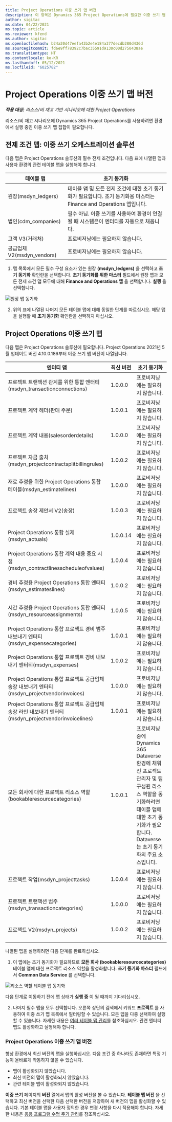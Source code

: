 ```yaml
---
title: Project Operations 이중 쓰기 맵 버전
description: 이 항목은 Dynamics 365 Project Operations에 필요한 이중 쓰기 맵 목록을 제공합니다.
author: sigitac
ms.date: 04/22/2021
ms.topic: article
ms.reviewer: kfend
ms.author: sigitac
ms.openlocfilehash: b24a20d47eefa43b2e4e184a377decdb280d436d
ms.sourcegitcommit: fd6e9ff78392c7bac35591d9130c00d2750438ae
ms.translationtype: HT
ms.contentlocale: ko-KR
ms.lasthandoff: 05/12/2021
ms.locfileid: "6025782"
---
```

# <a name="project-operations-dual-write-map-versions"></a>Project Operations 이중 쓰기 맵 버전

_**적용 대상:** 리소스/비 재고 기반 시나리오에 대한 Project Operations_

리소스/비 재고 시나리오에 Dynamics 365 Project Operations를 사용하려면 환경에서 실행 중인 이중 쓰기 맵 집합이 필요합니다. 

## <a name="prerequisite-maps-dual-write-orchestration-solution"></a>전제 조건 맵: 이중 쓰기 오케스트레이션 솔루션

다음 맵은 Project Operations 솔루션의 필수 전제 조건입니다. 다음 표에 나열된 맵과 사용자 환경의 관련 테이블 맵을 실행해야 합니다.

| 테이블 맵 | 초기 동기화 |
| --- | --- |
| 원장(msdyn_ledgers) | 테이블 맵 및 모든 전제 조건에 대한 초기 동기화가 필요합니다. 초기 동기화용 마스터는 Finance and Operations 앱입니다. |
| 법인(cdm_companies) | 필수 아님. 이중 쓰기를 사용하여 환경이 연결될 때 시스템은이 엔터티를 자동으로 채웁니다. |
| 고객 V3(거래처) | 프로비저닝에는 필요하지 않습니다. |
| 공급업체 V2(msdyn_vendors) | 프로비저닝에는 필요하지 않습니다. |

1. 맵 목록에서 모든 필수 구성 요소가 있는 원장 **(msdyn\_ledgers)** 을 선택하고 **초기 동기화** 확인란을 선택합니다. **초기 동기화를 위한 마스터** 필드에서 원장 맵과 모든 전제 조건 맵 모두에 대해 **Finance and Operations 앱** 을 선택합니다. **실행** 을 선택합니다.

![원장 맵 동기화](media/DW6.png)

2. 위의 표에 나열된 나머지 모든 테이블 맵에 대해 동일한 단계를 따르십시오. 해당 맵을 실행할 때 **초기 동기화** 확인란을 선택하지 마십시오.

## <a name="project-operations-dual-write-maps"></a>Project Operations 이중 쓰기 맵

다음 맵은 Project Operations 솔루션에 필요합니다. Project Operations 2021년 5월 업데이트 버전 4.10.0.186부터 이중 쓰기 맵 버전이 나열됩니다.

| **엔터티 맵** | **최신 버전** | **초기 동기화** |
| --- | --- | --- |
| 프로젝트 트랜잭션 관계를 위한 통합 엔터티(msdyn\_transactionconnections) | 1.0.0.0 | 프로비저닝에는 필요하지 않습니다. |
| 프로젝트 계약 헤더(판매 주문) | 1.0.0.1 | 프로비저닝에는 필요하지 않습니다. |
| 프로젝트 계약 내용(salesorderdetails) | 1.0.0.0 | 프로비저닝에는 필요하지 않습니다. |
| 프로젝트 자금 출처(msdyn_projectcontractsplitbillingrules) | 1.0.0.2 | 프로비저닝에는 필요하지 않습니다. |
| 재료 추정을 위한 Project Operations 통합 테이블(msdyn\_estimatelines) | 1.0.0.0 | 프로비저닝에는 필요하지 않습니다. |
| 프로젝트 송장 제안서 V2(송장) | 1.0.0.3 | 프로비저닝에는 필요하지 않습니다. |
| Project Operations 통합 실제(msdyn_actuals) | 1.0.0.14 | 프로비저닝에는 필요하지 않습니다. |
| Project Operations 통합 계약 내용 중요 시점(msdyn_contractlinesscheduleofvalues) | 1.0.0.4 | 프로비저닝에는 필요하지 않습니다. |
| 경비 추정용 Project Operations 통합 엔터티(msdyn_estimateslines) | 1.0.0.2 | 프로비저닝에는 필요하지 않습니다. |
| 시간 추정용 Project Operations 통합 엔터티(msdyn_resourceassignments) | 1.0.0.5 | 프로비저닝에는 필요하지 않습니다. |
| Project Operations 통합 프로젝트 경비 범주 내보내기 엔터티(msdyn_expensecategories) | 1.0.0.1 | 프로비저닝에는 필요하지 않습니다. |
| Project Operations 통합 프로젝트 경비 내보내기 엔터티(msdyn_expenses) | 1.0.0.2 | 프로비저닝에는 필요하지 않습니다. |
| Project Operations 통합 프로젝트 공급업체 송장 내보내기 엔터티(msdyn_projectvendorinvoices) | 1.0.0.0 | 프로비저닝에는 필요하지 않습니다. |
| Project Operations 통합 프로젝트 공급업체 송장 라인 내보내기 엔터티(msdyn_projectvendorinvoicelines) | 1.0.0.1 | 프로비저닝에는 필요하지 않습니다. |
| 모든 회사에 대한 프로젝트 리소스 역할(bookableresourcecategories) | 1.0.0.1 | 프로비저닝 중에 Dynamics 365 Dataverse 환경에 채워진 프로젝트 관리자 및 팀 구성원 리소스 역할을 동기화하려면 테이블 맵에 대한 초기 동기화가 필요합니다. Dataverse는 초기 동기화의 주요 소스입니다. |
| 프로젝트 작업(msdyn_projecttasks) | 1.0.0.4 | 프로비저닝에는 필요하지 않습니다. |
| 프로젝트 트랜잭션 범주(msdyn_transactioncategories) | 1.0.0.0 | 프로비저닝에는 필요하지 않습니다. |
| 프로젝트 V2(msdyn_projects) | 1.0.0.2 | 프로비저닝에는 필요하지 않습니다. |

나열된 맵을 실행하려면 다음 단계를 완료하십시오.

1. 이 맵에는 초기 동기화가 필요하므로 **모든 회사 (bookableresourcecategories)** 테이블 맵에 대한 프로젝트 리소스 역할을 활성화합니다. **초기 동기화 마스터** 필드에서 **Common Data Service** 를 선택합니다. 

 ![리소스 역할 테이블 맵 동기화](media/6ResourceInitialSync.jpg)

 다음 단계로 이동하기 전에 맵 상태가 **실행 중** 이 될 때까지 기다리십시오.

2. 나머지 필수 맵을 모두 선택합니다. 오른쪽 상단의 검색에서 키워드 **프로젝트** 를 사용하여 이중 쓰기 맵 목록에서 필터링할 수 있습니다. 모든 맵을 다중 선택하여 실행할 수 있습니다. 자세한 내용은 [여러 테이블 맵 관리](/dynamics365/fin-ops-core/dev-itpro/data-entities/dual-write/multiple-entity-maps)를 참조하십시오. 관련 엔터티 맵도 활성화하고 실행해야 합니다.

### <a name="project-operations-dual-write-map-versions"></a>Project Operations 이중 쓰기 맵 버전

항상 환경에서 최신 버전의 맵을 실행하십시오. 다음 조건 중 하나라도 존재하면 특정 기능이 올바르게 작동하지 않을 수 있습니다.

- 맵이 활성화되지 않았습니다.
- 최신 버전의 맵이 활성화되지 않았습니다. 
- 관련 테이블 맵이 활성화되지 않았습니다.

**이중 쓰기** 페이지의 **버전** 열에서 맵의 활성 버전을 볼 수 있습니다. **테이블 맵 버전** 을 선택하고 최신 버전을 선택한 다음 선택한 버전을 저장하여 새 버전의 맵을 활성화할 수 있습니다. 기본 테이블 맵을 사용자 정의한 경우 변경 사항을 다시 적용해야 합니다. 자세한 내용은 [응용 프로그램 수명 주기 관리](/dynamics365/fin-ops-core/dev-itpro/data-entities/dual-write/app-lifecycle-management)를 참조하십시오.
